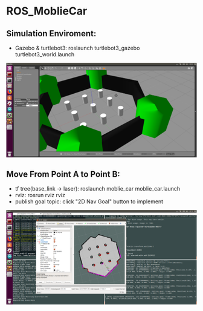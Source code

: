 # ROS_MoblieCar
## Simulation Enviroment:  
* Gazebo & turtlebot3: roslaunch turtlebot3_gazebo turtlebot3_world.launch

![image](https://github.com/glitter2626/ROS_MoblieCar/blob/master/simulation_enviroment.png)

## Move From Point A to Point B:
* tf tree(base_link -> laser): roslaunch moblie_car moblie_car.launch 
* rviz: rosrun rviz rviz
* publish goal topic: click "2D Nav Goal" button to implement 

![image](https://github.com/glitter2626/ROS_MoblieCar/blob/master/rviz_goal.png)
